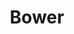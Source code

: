 ---
layout: page
title: Bower
label: true
tn: /assets/devicons/bower.svg
bg: '#8ACAF0'
excerpt: A version controlling system built for the web to develope front end applications and modules. . 
---